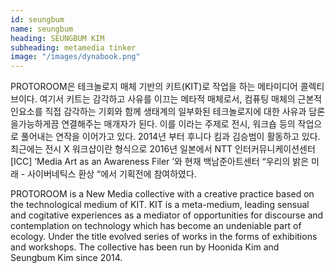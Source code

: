 ```yaml
---
id: seungbum
name: seungbum
heading: SEUNGBUM KIM
subheading: metamedia tinker
image: "/images/dynabook.png"
---
```

PROTOROOM은 테크놀로지 매체 기반의 키트(KIT)로 작업을 하는 메타미디어 콜렉티브이다. 여기서 키트는 감각하고 사유를 이끄는 메타적 매체로서, 컴퓨팅 매체의 근본적인요소를 직접 감각하는 기회와 함께 생태계의 일부화된 테크놀로지에 대한 사유과 담론을가능하게끔 연결해주는 매개자가 된다. 이를 <Tech x Kit x Critic> 이라는 주제로 전시, 워크숍 등의 작업으로 풀어내는 연작을 이어가고 있다. 2014년 부터 후니다 킴과 김승범이 활동하고 있다. 최근에는  전시 X 워크샵이란 형식으로 2016년 일본에서 NTT 인터커뮤니케이션센터[ICC] ‘Media Art as an Awareness Filer ’와 현재 백남준아트센터 “우리의 밝은 미래 - 사이버네틱스 환상 “에서 기획전에 참여하였다. 

PROTOROOM is a New Media collective with a creative practice based on the technological medium of KIT. KIT is a meta-medium, leading sensual and cogitative experiences as a mediator of opportunities for discourse and contemplation on technology which has become an undeniable part of ecology. Under the title <Tech x Kit x Critic> evolved series of works in the forms of exhibitions and workshops. The collective has been run by Hoonida Kim and Seungbum Kim since 2014.

